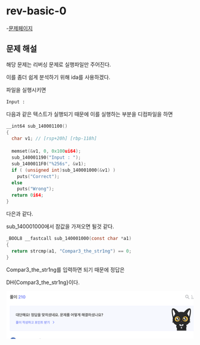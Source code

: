 # rev-basic-0

-[문제페이지](https://dreamhack.io/wargame/challenges/14)

## 문제 해설

해당 문제는 리버싱 문제로 실행파일만 주어진다. 

이를 좀더 쉽게 분석하기 위해 ida를 사용하겠다. 

파일을 실행시키면
```bash
Input : 
```
다음과 같은 텍스트가 실행되기 때문에 이를 실행하는 부분을 디컴파일을 하면

```c
__int64 sub_140001100()
{
  char v1; // [rsp+20h] [rbp-118h]

  memset(&v1, 0, 0x100ui64);
  sub_140001190("Input : ");
  sub_1400011F0("%256s", &v1);
  if ( (unsigned int)sub_140001000(&v1) )
    puts("Correct");
  else
    puts("Wrong");
  return 0i64;
}
```

다은과 같다. 

sub_140001000에서 참값을 가져오면 될것 같다.

```c
_BOOL8 __fastcall sub_140001000(const char *a1)
{
  return strcmp(a1, "Compar3_the_str1ng") == 0;
}
```
Compar3_the_str1ng를 입력하면 되기 때문에 
정답은 

DH{Compar3_the_str1ng}이다.

![alt text](image.png)